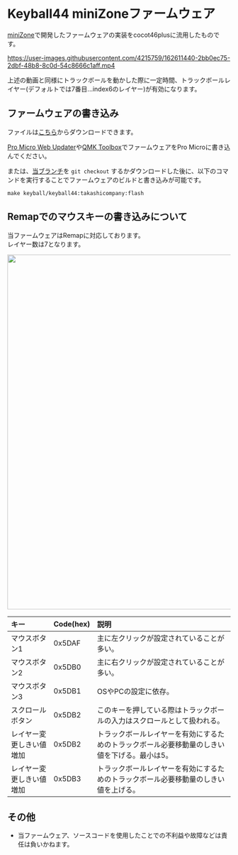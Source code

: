# Keyball44 miniZoneファームウェア

[miniZone](https://github.com/takashicompany/minizone)で開発したファームウェアの実装をcocot46plusに流用したものです。

https://user-images.githubusercontent.com/4215759/162611440-2bb0ec75-2dbf-48b8-8c0d-54c8666c1aff.mp4

上述の動画と同様にトラックボールを動かした際に一定時間、トラックボールレイヤー(デフォルトでは7番目...index6のレイヤー)が有効になります。  

## ファームウェアの書き込み

ファイルは[こちら](https://github.com/takashicompany/qmk_firmware/releases/download/keyball44%2Fv1/keyball_keyball44_takashicompany.hex)からダウンロードできます。

[Pro Micro Web Updater](https://sekigon-gonnoc.github.io/promicro-web-updater/index.html)や[QMK Toolbox](https://kbd.dailycraft.jp/claw44/buildguide/10_firmware/toolbox/)でファームウェアをPro Microに書き込んでください。

または、[当ブランチ](https://github.com/takashicompany/qmk_firmware/tree/keyball)を `git checkout` するかダウンロードした後に、以下のコマンドを実行することでファームウェアのビルドと書き込みが可能です。

```
make keyball/keyball44:takashicompany:flash
```

## Remapでのマウスキーの書き込みについて

当ファームウェアはRemapに対応しております。  
レイヤー数は7となります。

<img src="https://user-images.githubusercontent.com/4215759/180040883-020505fd-9e27-468f-ae4c-ebdc705c51d3.png" width="800px"/>


|キー|Code(hex)|説明|
|:--|:--|:--|
|マウスボタン1|0x5DAF|主に左クリックが設定されていることが多い。|
|マウスボタン2|0x5DB0|主に右クリックが設定されていることが多い。|
|マウスボタン3|0x5DB1|OSやPCの設定に依存。|
|スクロールボタン|0x5DB2|このキーを押している際はトラックボールの入力はスクロールとして扱われる。|
|レイヤー変更しきい値増加|0x5DB2|トラックボールレイヤーを有効にするためのトラックボール必要移動量のしきい値を下げる。最小は5。|
|レイヤー変更しきい値増加|0x5DB3|トラックボールレイヤーを有効にするためのトラックボール必要移動量のしきい値を上げる。|

## その他

- 当ファームウェア、ソースコードを使用したことでの不利益や故障などは責任は負いかねます。